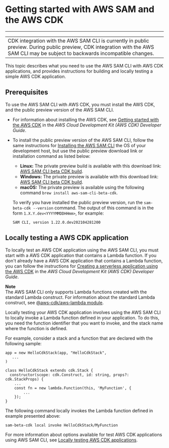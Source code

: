# Getting started with AWS SAM and the AWS CDK<a name="serverless-cdk-getting-started"></a>


****  

|  | 
| --- |
| CDK integration with the AWS SAM CLI is currently in public preview\. During public preview, CDK integration with the AWS SAM CLI may be subject to backwards incompatible changes\. | 

This topic describes what you need to use the AWS SAM CLI with AWS CDK applications, and provides instructions for building and locally testing a simple AWS CDK application\.

## Prerequisites<a name="serverless-cdk-getting-started-prerequisites"></a>

To use the AWS SAM CLI with AWS CDK, you must install the AWS CDK, and the public preview version of the AWS SAM CLI\.
+ For information about installing the AWS CDK, see [Getting started with the AWS CDK](https://docs.aws.amazon.com/cdk/latest/guide/getting_started.html) in the *AWS Cloud Development Kit \(AWS CDK\) Developer Guide*\.
+ To install the public preview version of the AWS SAM CLI, follow the same instructions for [Installing the AWS SAM CLI](serverless-sam-cli-install.md) the OS of your development host, but use the public preview download link or installation command as listed below:
  + **Linux:** The private preview build is available with this download link: [AWS SAM CLI beta CDK build](https://github.com/aws/aws-sam-cli/releases/download/sam-cli-beta-cdk/aws-sam-cli-linux-x86_64.zip)\.
  + **Windows:** The private preview is available with this download link: [AWS SAM CLI beta CDK build](https://github.com/aws/aws-sam-cli/releases/download/sam-cli-beta-cdk/AWS_SAM_CLI_64_PY3.msi)\.
  + **macOS:** The private preview is available using the following command `brew install aws-sam-cli-beta-cdk`\.

  To verify you have installed the public preview version, run the `sam-beta-cdk --version` command\. The output of this command is in the form `1.X.Y.dev<YYYYMMDDHHmm>`, for example:

  ```
  SAM CLI, version 1.22.0.dev202104281200
  ```

## Locally testing a AWS CDK application<a name="serverless-cdk-tutorial-hello-world"></a>

To locally test an AWS CDK application using the AWS SAM CLI, you must start with a AWS CDK application that contains a Lambda function\. If you don't already have a AWS CDK application that contains a Lambda function, you can follow the instructions for [Creating a serverless application using the AWS CDK](https://docs.aws.amazon.com/cdk/latest/guide/serverless_example.html) in the *AWS Cloud Development Kit \(AWS CDK\) Developer Guide*\.

**Note**  
The AWS SAM CLI only supports Lambda functions created with the standard Lambda construct\. For information about the standard Lambda construct, see [@aws\-cdk/aws\-lambda module](https://docs.aws.amazon.com/cdk/api/latest/docs/aws-lambda-readme.html)\.

Locally testing your AWS CDK application involves using the AWS SAM CLI to locally invoke a Lambda function defined in your application\. To do this, you need the function identifier that you want to invoke, and the stack name where the function is defined\.

For example, consider a stack and a function that are declared with the following sample:

```
app = new HelloCdkStack(app, "HelloCdkStack",
   ...
)

class HelloCdkStack extends cdk.Stack {
  constructor(scope: cdk.Construct, id: string, props?: cdk.StackProps) {
    ...
    const fn = new lambda.Function(this, 'MyFunction', {
  		...
	});
}
```

The following command locally invokes the Lambda function defined in example presented above:

```
sam-beta-cdk local invoke HelloCdkStack/MyFunction
```

For more information about options available for test AWS CDK applications using AWS SAM CLI, see [Locally testing AWS CDK applications](serverless-cdk-testing.md)\.